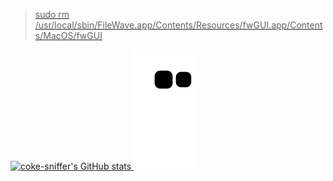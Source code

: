 
<a href="https://w-d-u-a-n.github.io" target="_blank">

> sudo rm /usr/local/sbin/FileWave.app/Contents/Resources/fwGUI.app/Contents/MacOS/fwGUI

![coke-sniffer's GitHub stats](https://github-readme-stats.vercel.app/api?username=coke-sniffer&show_icons=true&theme=radical)
<a href="https://coke-sniffer.github.io" target="_blank"><img src="https://github.com/rafaballerini/rafaballerini/blob/output/github-contribution-grid-snake.svg" alt="sneke"></a>


